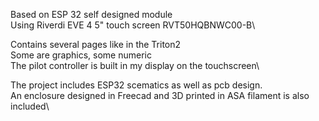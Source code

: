Based on ESP 32 self designed module\
Using Riverdi EVE 4 5" touch screen RVT50HQBNWC00-B\


Contains several pages like in the Triton2\
Some are graphics, some numeric\
The pilot controller is built in my display on the touchscreen\

The project includes ESP32 scematics as well as pcb design.\
An enclosure designed in Freecad and 3D printed in ASA filament is also included\
